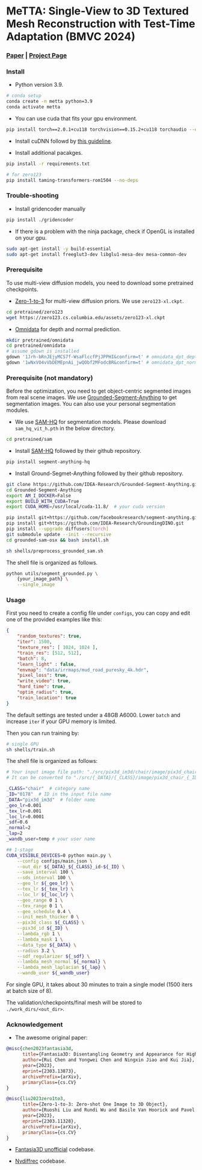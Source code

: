 # MeTTA: Single-View to 3D Textured Mesh Reconstruction with Test-Time Adaptation (BMVC 2024)

### [Paper](https://arxiv.org/abs/2408.11465) | [Project Page](https://metta3d.github.io/)

### Install
- Python version 3.9.
```bash
# conda setup
conda create -n metta python=3.9
conda activate metta
```
- You can use cuda that fits your gpu environment.
```bash
pip install torch==2.0.1+cu118 torchvision==0.15.2+cu118 torchaudio --extra-index-url https://download.pytorch.org/whl/cu118 --no-cache-dir
```

- Install cuDNN followd by [this guideline](https://docs.nvidia.com/deeplearning/cudnn/install-guide/index.html).

- Install additional pacakges.
```bash
pip install -r requirements.txt

# for zero123
pip install taming-transformers-rom1504 --no-deps
```

### Trouble-shooting
- Install gridencoder manually
```bash
pip install ./gridencoder
```

- If there is a problem with the ninja package, check if OpenGL is installed on your gpu. 
```bash
sudo apt-get install -y build-essential
sudo apt-get install freeglut3-dev libglu1-mesa-dev mesa-common-dev
```

### Prerequisite
To use multi-view diffusion models, you need to download some pretrained checkpoints.
- [Zero-1-to-3](https://github.com/cvlab-columbia/zero123) for multi-view diffusion priors. We use `zero123-xl.ckpt`.

```bash
cd pretrained/zero123
wget https://zero123.cs.columbia.edu/assets/zero123-xl.ckpt
```

- [Omnidata](https://github.com/EPFL-VILAB/omnidata/tree/main/omnidata_tools/torch) for depth and normal prediction.

```bash
mkdir pretrained/omnidata
cd pretrained/omnidata
# assume gdown is installed
gdown '1Jrh-bRnJEjyMCS7f-WsaFlccfPjJPPHI&confirm=t' # omnidata_dpt_depth_v2.ckpt
gdown '1wNxVO4vVbDEMEpnAi_jwQObf2MFodcBR&confirm=t' # omnidata_dpt_normal_v2.ckpt
```

### Prerequisite (not mandatory)
Before the optimization, you need to get object-centric segmented images from real scene images.
We use [Grounded-Segment-Anything](https://github.com/IDEA-Research/Grounded-Segment-Anything) to get segmentation images. You can also use your personal segmentation modules. 

- We use [SAM-HQ](https://github.com/SysCV/sam-hq) for segmentation models. Please download `sam_hq_vit_h.pth` in the below directory.

```bash
cd pretrained/sam
```

- Install [SAM-HQ](https://github.com/SysCV/sam-hq) followed by their github repository.
```bash
pip install segment-anything-hq
```


- Install Ground-Segmet-Anything followed by their github repository.
```bash
git clone https://github.com/IDEA-Research/Grounded-Segment-Anything.git --recursive
cd Grounded-Segment-Anything
export AM_I_DOCKER=False
export BUILD_WITH_CUDA=True
export CUDA_HOME=/usr/local/cuda-11.8/  # your cuda version

pip install git+https://github.com/facebookresearch/segment-anything.git
pip install git+https://github.com/IDEA-Research/GroundingDINO.git
pip install --upgrade diffusers[torch]
git submodule update --init --recursive
cd grounded-sam-osx && bash install.sh
```

```bash
sh shells/preprocess_grounded_sam.sh
```

The shell file is organized as follows.
```bash
python utils/segment_grounded.py \
    {your_image_path} \
    --single_image
```


### Usage
First you need to create a config file under `configs`, you can copy and edit one of the provided examples like this:
```json
{
    "random_textures": true,
    "iter": 1500,
    "texture_res": [ 1024, 1024 ],
    "train_res": [512, 512],
    "batch": 8,
    "learn_light" : false,
    "envmap": "data/irrmaps/mud_road_puresky_4k.hdr",
    "pixel_loss": true,
    "write_video": true,
    "hard_time": true,
    "optim_radius": true,
    "train_location": true
}
```

The default settings are tested under a 48GB A6000. 
Lower `batch` and increase `iter` if your GPU memory is limited.

Then you can run training by:
```bash
# single GPU
sh shells/train.sh
```

The shell file is organized as follows:

```bash
# Your input image file path: "./src/pix3d_im3d/chair/image/pix3d_chair_0178_img_rgba.png"
# It can be converted to "./src/{_DATA}/{_CLASS}/image/pix3d_chair_{_ID}_img_rgba.png"

_CLASS="chair"  # category name
_ID="0178"  # ID in the input file name
_DATA="pix3d_im3d"  # folder name
_geo_lr=0.001
_tex_lr=0.001
_loc_lr=0.0001
_sdf=0.6
_normal=2
_lap=2
_wandb_user=temp # your user name

## 1-stage
CUDA_VISIBLE_DEVICES=0 python main.py \
    --config configs/main.json \
    --out_dir ${_DATA}_${_CLASS}_id-${_ID} \
    --save_interval 100 \
    --sds_interval 100 \
    --geo_lr ${_geo_lr} \
    --tex_lr ${_tex_lr} \
    --loc_lr ${_loc_lr} \
    --geo_range 0 1 \
    --tex_range 0 1 \
    --geo_schedule 0.4 \
    --init_mesh_thicker 0 \
    --pix3d_class ${_CLASS} \
    --pix3d_id ${_ID} \
    --lambda_rgb 1 \
    --lambda_mask 1 \
    --data_type ${_DATA} \
    --radius 3.2 \
    --sdf_regularizer ${_sdf} \
    --lambda_mesh_normal ${_normal} \
    --lambda_mesh_laplacian ${_lap} \
    --wandb_user ${_wandb_user}
```

For single GPU, it takes about 30 minutes to train a single model (1500 iters at batch size of 8).

The validation/checkpoints/final mesh will be stored to `./work_dirs/<out_dir>`.



### Acknowledgement
* The awesome original paper:
```bibtex
@misc{chen2023fantasia3d,
      title={Fantasia3D: Disentangling Geometry and Appearance for High-quality Text-to-3D Content Creation}, 
      author={Rui Chen and Yongwei Chen and Ningxin Jiao and Kui Jia},
      year={2023},
      eprint={2303.13873},
      archivePrefix={arXiv},
      primaryClass={cs.CV}
}

@misc{liu2023zero1to3,
      title={Zero-1-to-3: Zero-shot One Image to 3D Object}, 
      author={Ruoshi Liu and Rundi Wu and Basile Van Hoorick and Pavel Tokmakov and Sergey Zakharov and Carl Vondrick},
      year={2023},
      eprint={2303.11328},
      archivePrefix={arXiv},
      primaryClass={cs.CV}
}
```

* [Fantasia3D unofficial](https://github.com/ashawkey/fantasia3d.unofficial) codebase.

* [Nvdiffrec](https://github.com/NVlabs/nvdiffrec) codebase.